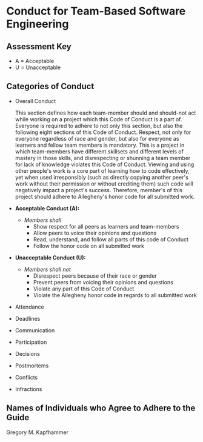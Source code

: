 # Conduct for Team-Based Software Engineering

## Assessment Key

* A = Acceptable
* U = Unacceptable

## Categories of Conduct

* Overall Conduct

  This section defines how each team-member should and should-not act while
  working on a project which this Code of Conduct is a part of. Everyone is
  required to adhere to not only this section, but also the following eight
  sections of this Code of Conduct. Respect, not only for everyone regardless of
  race and gender, but also for everyone as learners and fellow team members is
  mandatory. This is a project in which team-members have different skillsets
  and different levels of mastery in those skills, and disrespecting or shunning
  a team member for lack of knowledge violates this Code of Conduct. Viewing and
  using other people's work is a core part of learning  how to code effectively,
  yet when used irresponsibly (such as directly copying another peer's work
  without their permission or without crediting them) such code will negatively
  impact a project's success. Therefore, member's of this project should adhere
  to Allegheny's honor code for all submitted work.

* **Acceptable Conduct (A):**

  * *Members shall*
    * Show respect for all peers as learners and team-members
    * Allow peers to voice their opinions and questions
    * Read, understand, and follow all parts of this code of Conduct
    * Follow the honor code on all submitted work

* **Unacceptable Conduct (U):**

  * *Members shall not*
    * Disrespect peers because of their race or gender
    * Prevent peers from voicing their opinions and questions
    * Violate any part of this Code of Conduct
    * Violate the Allegheny honor code in regards to all submitted work

* Attendance
* Deadlines
* Communication
* Participation
* Decisions
* Postmortems
* Conflicts
* Infractions

## Names of Individuals who Agree to Adhere to the Guide

Gregory M. Kapfhammer
